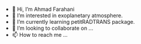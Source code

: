 - 👋 Hi, I’m Ahmad Farahani
- 👀 I’m interested in exoplanetary atmosphere.
- 🌱 I’m currently learning petitRADTRANS package.
- 💞️ I’m looking to collaborate on ...
- 📫 How to reach me ...

<!---
amfarahani89/amfarahani89 is a ✨ special ✨ repository because its `README.md` (this file) appears on your GitHub profile.
You can click the Preview link to take a look at your changes.
--->
